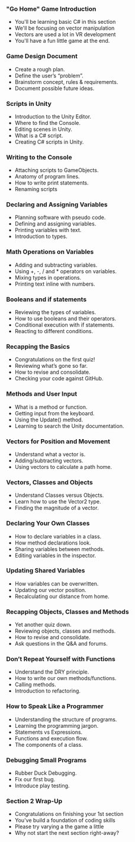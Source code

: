 ### "Go Home" Game Introduction ###

+ You'll be learning basic C# in this section
+ We'll be focusing on vector manipulation
+ Vectors are used a lot in VR development
+ You'll have a fun little game at the end.

### Game Design Document ###

+ Create a rough plan.
+ Define the user’s “problem”.
+ Brainstorm concept, rules & requirements.
+ Document possible future ideas.

### Scripts in Unity ###

+ Introduction to the Unity Editor.
+ Where to find the Console.
+ Editing scenes in Unity.
+ What is a C# script.
+ Creating C# scripts in Unity.

### Writing to the Console ###

+ Attaching scripts to GameObjects.
+ Anatomy of program lines.
+ How to write print statements.
+ Renaming scripts

### Declaring and Assigning Variables ###

+ Planning software with pseudo code.
+ Defining and assigning variables.
+ Printing variables with text.
+ Introduction to types.

### Math Operations on Variables ###

+ Adding and subtracting variables.
+ Using +, -, / and * operators on variables.
+ Mixing types in operations.
+ Printing text inline with numbers.

### Booleans and if statements ###

+ Reviewing the types of variables.
+ How to use booleans and their operators.
+ Conditional execution with if statements.
+ Reacting to different conditions.

### Recapping the Basics ###

+ Congratulations on the first quiz!
+ Reviewing what’s gone so far.
+ How to revise and consolidate.
+ Checking your code against GitHub.

### Methods and User Input ###

+ What is a method or function.
+ Getting input from the keyboard.
+ Using the Update() method.
+ Learning to search the Unity documentation.

### Vectors for Position and Movement ###

+ Understand what a vector is.
+ Adding/subtracting vectors.
+ Using vectors to calculate a path home.

### Vectors, Classes and Objects ###

+ Understand Classes versus Objects.
+ Learn how to use the Vector2 type.
+ Finding the magnitude of a vector.

### Declaring Your Own Classes ###

+ How to declare variables in a class.
+ How method declarations look.
+ Sharing variables between methods.
+ Editing variables in the inspector.

### Updating Shared Variables ###

+ How variables can be overwritten.
+ Updating our vector position.
+ Recalculating our distance from home.

### Recapping Objects, Classes and Methods ###

+ Yet another quiz down.
+ Reviewing objects, classes and methods.
+ How to revise and consolidate.
+ Ask questions in the Q&A and forums.

### Don’t Repeat Yourself with Functions ###

+ Understand the DRY principle.
+ How to write our own methods/functions.
+ Calling methods.
+ Introduction to refactoring.

### How to Speak Like a Programmer ###

+ Understanding the structure of programs.
+ Learning the programming jargon.
+ Statements vs Expressions.
+ Functions and execution flow.
+ The components of a class.

### Debugging Small Programs ###

+ Rubber Duck Debugging.
+ Fix our first bug.
+ Introduce play testing.

### Section 2 Wrap-Up ###

+ Congratulations on finishing your 1st section
+ You've build a foundation of coding skills
+ Please try varying a the game a little
+ Why not start the next section right-away?
